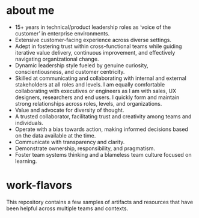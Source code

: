 # about me
* 15+ years in technical/product leadership roles as ‘voice of the customer’ in enterprise environments.
* Extensive customer-facing experience across diverse settings.
* Adept in fostering trust within cross-functional teams while guiding iterative value delivery, continuous improvement, and effectively navigating organizational change.
* Dynamic leadership style fueled by genuine curiosity, conscientiousness, and customer centricity.
* Skilled at communicating and collaborating with internal and external stakeholders at all roles and levels. I am equally comfortable collaborating with executives or engineers as I am with sales, UX designers, researchers and end users. I quickly form and maintain strong relationships across roles, levels, and organizations. 
* Value and advocate for diversity of thought.  
* A trusted collaborator, facilitating trust and creativity among teams and individuals. 
* Operate with a bias towards action, making informed decisions based on the data available at the time.
* Communicate with transparency and clarity. 
* Demonstrate ownership, responsibility, and pragmatism.
* Foster team systems thinking and a blameless team culture focused on learning.  





# work-flavors
This repository contains a few samples of artifacts and resources that have been helpful across multiple teams and contexts.
